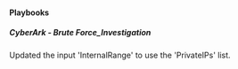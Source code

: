
#### Playbooks

##### CyberArk - Brute Force_Investigation

Updated the input 'InternalRange' to use the 'PrivateIPs' list.
